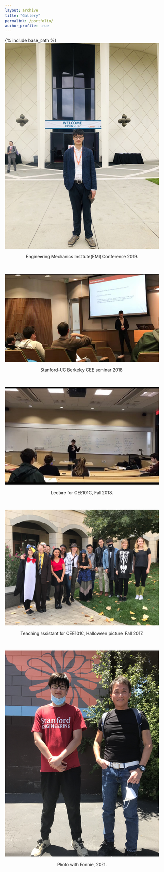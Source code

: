 ```yaml
---
layout: archive
title: "Gallery"
permalink: /portfolio/
author_profile: true
---
```


{% include base_path %}  
<img src="/images/EMI.jpg"/>  
<p align="center">
Engineering Mechanics Institute(EMI) Conference 2019.  
</p>
<br>  
<br>

<img src="/images/Seminar.jpg"/>  
<p align="center">
Stanford-UC Berkeley CEE seminar 2018.  
</p>
<br>
<br>

<img src="/images/Teaching.jpg"/>  
<p align="center">
Lecture for CEE101C, Fall 2018.  
</p>
<br>
<br>

<img src="/images/Halloween2017d.jpeg"/>  
<p align="center">
Teaching assistant for CEE101C, Halloween picture, Fall 2017.  
</p>
<br>
<br>

<img src="/images/WithRonnie.jpeg"/>  
<p align="center">
Photo with Ronnie, 2021.  
</p>
